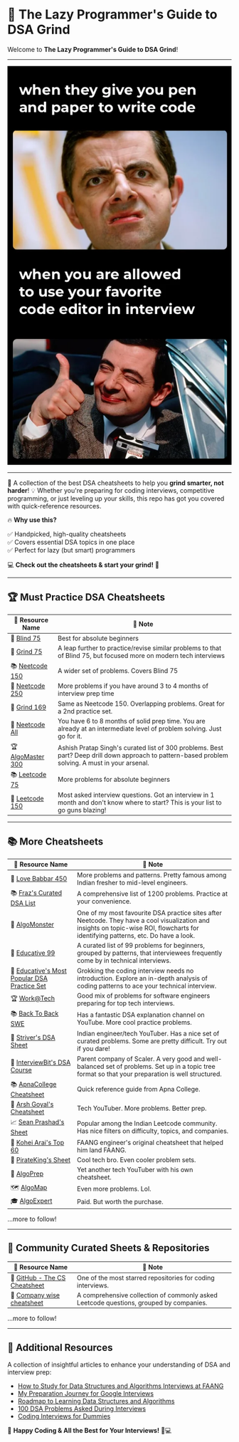 # 🚀 The Lazy Programmer's Guide to DSA Grind

Welcome to **The Lazy Programmer's Guide to DSA Grind**!

---

![Bean Image](https://raw.githubusercontent.com/asmi24886/dsa-grind-for-lazy-programmers/refs/heads/main/bean.png)

---

🎯 A collection of the best DSA cheatsheets to help you **grind smarter, not harder**! 💡 Whether you're preparing for coding interviews, competitive programming, or just leveling up your skills, this repo has got you covered with quick-reference resources. 

🔥 **Why use this?**

✅ Handpicked, high-quality cheatsheets  
✅ Covers essential DSA topics in one place  
✅ Perfect for lazy (but smart) programmers  

💻 **Check out the cheatsheets & start your grind!** 🚀  

---

## 🏆 Must Practice DSA Cheatsheets

| 🔗 Resource Name | 📝 Note |
|-----------------|---------|
| 📌 [Blind 75](https://neetcode.io/practice?tab=blind75) | Best for absolute beginners |
| 🚀 [Grind 75](https://www.techinterviewhandbook.org/grind75/) | A leap further to practice/revise similar problems to that of Blind 75, but focused more on modern tech interviews |
| 📚 [Neetcode 150](https://neetcode.io/practice?tab=neetcode150) | A wider set of problems. Covers Blind 75 |
| 📝 [Neetcode 250](https://neetcode.io/practice?tab=neetcode250) | More problems if you have around 3 to 4 months of interview prep time |
| 🎯 [Grind 169](https://www.techinterviewhandbook.org/grind75/?weeks=26&hours=40) | Same as Neetcode 150. Overlapping problems. Great for a 2nd practice set. |
| 🤖 [Neetcode All](https://neetcode.io/practice?tab=allNC) | You have 6 to 8 months of solid prep time. You are already at an intermediate level of problem solving. Just go for it. |
| 🏆 [AlgoMaster 300](https://algomaster.io/practice/dsa-patterns) | Ashish Pratap Singh's curated list of 300 problems. Best part? Deep drill down approach to pattern-based problem solving. A must in your arsenal. |
| 📚 [Leetcode 75](https://leetcode.com/studyplan/leetcode-75/) | More problems for absolute beginners |
| 📌 [Leetcode 150](https://leetcode.com/studyplan/top-interview-150/) | Most asked interview questions. Got an interview in 1 month and don't know where to start? This is your list to go guns blazing! |

---

## 📚 More Cheatsheets

| 🔗 Resource Name | 📝 Note |
|-----------------|---------|
| 🚀 [Love Babbar 450](https://450dsa.com/) | More problems and patterns. Pretty famous among Indian fresher to mid-level engineers. |
| 📚 [Fraz's Curated DSA List](https://learnyard.com/practice/dsa/) | A comprehensive list of 1200 problems. Practice at your convenience. |
| 📝 [AlgoMonster](https://algo.monster/) | One of my most favourite DSA practice sites after Neetcode. They have a cool visualization and insights on topic-wise ROI, flowcharts for identifying patterns, etc. Do have a look. |
| 🎯 [Educative 99](https://www.educative.io/path/educative-99-in-python-accelerate-your-coding-interview-prep) | A curated list of 99 problems for beginners, grouped by patterns, that interviewees frequently come by in technical interviews. |
| 🤖 [Educative's Most Popular DSA Practice Set](https://www.educative.io/courses/grokking-coding-interview-in-python) | Grokking the coding interview needs no introduction. Explore an in-depth analysis of coding patterns to ace your technical interview. |
| 🏆 [Work@Tech](https://workat.tech/problem-solving/practice/topics) | Good mix of problems for software engineers preparing for top tech interviews. |
| 📚 [Back To Back SWE](https://backtobackswe.com/platform/content) | Has a fantastic DSA explanation channel on YouTube. More cool practice problems. |
| 📌 [Striver's DSA Sheet](https://takeuforward.org/strivers-a2z-dsa-course/strivers-a2z-dsa-course-sheet-2/) | Indian engineer/tech YouTuber. Has a nice set of curated problems. Some are pretty difficult. Try out if you dare! |
| 🚀 [InterviewBit's DSA Course](https://www.interviewbit.com/courses/programming/) | Parent company of Scaler. A very good and well-balanced set of problems. Set up in a topic tree format so that your preparation is well structured. |
| 📚 [ApnaCollege Cheatsheet](https://docs.google.com/spreadsheets/d/1hXserPuxVoWMG9Hs7y8wVdRCJTcj3xMBAEYUOXQ5Xag/edit?gid=0#gid=0) | Quick reference guide from Apna College. |
| 🎯 [Arsh Goyal's Cheatsheet](https://docs.google.com/spreadsheets/d/1MGVBJ8HkRbCnU6EQASjJKCqQE8BWng4qgL0n3vCVOxE/edit?gid=0#gid=0) | Tech YouTuber. More problems. Better prep. |
| 📈 [Sean Prashad's Sheet](https://seanprashad.com/leetcode-patterns/) | Popular among the Indian Leetcode community. Has nice filters on difficulty, topics, and companies. |
| 📅 [Kohei Arai's Top 60](https://medium.com/@koheiarai94/60-leetcode-questions-to-prepare-for-coding-interview-8abbb6af589e) | FAANG engineer's original cheatsheet that helped him land FAANG. |
| 🌊 [PirateKing's Sheet](https://www.piratekingdom.com/leetcode/cheat-sheet) | Cool tech bro. Even cooler problem sets. |
| 🚀 [AlgoPrep](https://docs.google.com/spreadsheets/d/1kyHfGGaLTzWspcqMUUS5Httmip7t8LJB0P-uPrRLGos/edit?gid=0#gid=0) | Yet another tech YouTuber with his own cheatsheet. |
| 🗺 [AlgoMap](https://algomap.io/list) | Even more problems. Lol. |
| 🎓 [AlgoExpert](https://www.algoexpert.io/questions) | Paid. But worth the purchase. |

...more to follow!


---

## 📌 Community Curated Sheets & Repositories

| 🔗 Resource Name | 📝 Note |
|-----------------|---------|
| 📌 [GitHub - The CS Cheatsheet](https://github.com/jwasham/coding-interview-university) | One of the most starred repositories for coding interviews. |
| 🚀 [Company wise cheatsheet](https://github.com/krishnadey30/LeetCode-Questions-CompanyWise) | A comprehensive collection of commonly asked Leetcode questions, grouped by companies. |

...more to follow!

---

## 📖 Additional Resources

A collection of insightful articles to enhance your understanding of DSA and interview prep:

- [How to Study for Data Structures and Algorithms Interviews at FAANG](https://medium.com/swlh/how-to-study-for-data-structures-and-algorithms-interviews-at-faang-65043e00b5df)
- [My Preparation Journey for Google Interviews](https://medium.com/swlh/my-preparation-journey-for-google-interviews-f41e2dc3cdf9)
- [Roadmap to Learning Data Structures and Algorithms](https://vritika.medium.com/roadmap-to-learning-data-structures-and-algorithms-dsa-8fbc375b5701)
- [100 DSA Problems Asked During Interviews](https://medium.com/afteracademy/100-data-structures-and-algorithms-problems-asked-during-coding-interviews-269391b8ff8)
- [Coding Interviews for Dummies](https://www.freecodecamp.org/news/coding-interviews-for-dummies-5e048933b82b/)

🚀 **Happy Coding & All the Best for Your Interviews!** 💪💻
